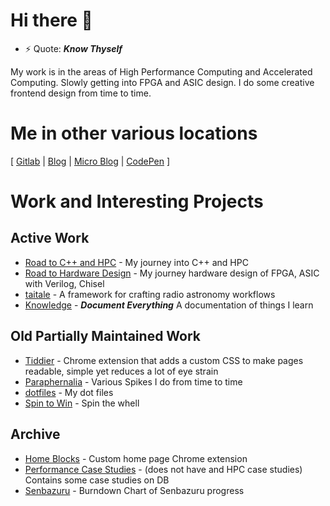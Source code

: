 # Hi there 👋

- ⚡ Quote: _**Know Thyself**_

My work is in the areas of High Performance Computing and Accelerated Computing. Slowly getting into FPGA and ASIC design. I do some creative frontend design from time to time.

# Me in other various locations
\[ [Gitlab](https://gitlab.com/nimalan-m) | [Blog](https://mark1626.github.io/blog/) | [Micro Blog](https://github.com/Mark1626/micro-blog) | [CodePen](https://codepen.io/mark854) \]

# Work and Interesting Projects

## Active Work

- [Road to C++ and HPC](https://github.com/Mark1626/road-to-plus-plus) - My journey into C++ and HPC
- [Road to Hardware Design](https://github.com/Mark1626/road-to-hardware-design) - My journey hardware design of FPGA, ASIC with Verilog, Chisel
- [taitale](https://gitlab.com/taitale/taitale) - A framework for crafting radio astronomy workflows
- [Knowledge](https://mark1626.github.io/knowledge/) - _**Document Everything**_ A documentation of things I learn

## Old Partially Maintained Work

- [Tiddier](https://github.com/Mark1626/Tiddier) - Chrome extension that adds a custom CSS to make pages readable, simple yet reduces a lot of eye strain
- [Paraphernalia](https://github.com/Mark1626/Paraphernalia) - Various Spikes I do from time to time
- [dotfiles](https://github.com/Mark1626/dotfiles) - My dot files
- [Spin to Win](https://github.com/Mark1626/spin-to-win/pulls) - Spin the whell

## Archive

- [Home Blocks](https://github.com/Mark1626/home-blocks) - Custom home page Chrome extension
- [Performance Case Studies](https://github.com/Mark1626/performance-case-studies) - (does not have and HPC case studies) Contains some case studies on DB
- [Senbazuru](https://github.com/Mark1626/senbazuru) - Burndown Chart of Senbazuru progress
